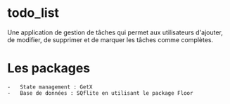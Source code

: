 # todo_list

Une application de gestion de tâches qui permet aux utilisateurs d'ajouter, de modifier, de supprimer et de marquer les tâches comme complètes.

# Les packages
    -   State management : GetX
    -   Base de données : SQflite en utilisant le package Floor    
